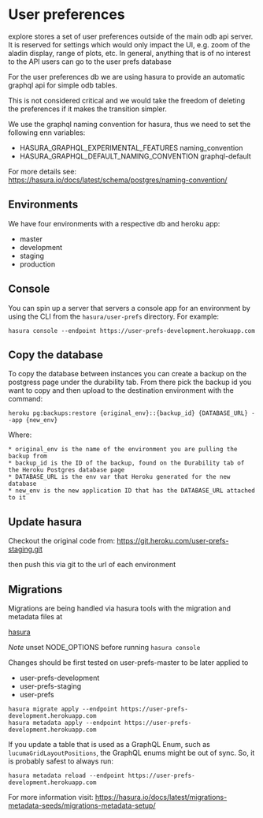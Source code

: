 # User preferences

explore stores a set of user preferences outside of the main odb api server. It is reserved
for settings which would only impact the UI, e.g. zoom of the aladin display, range of plots, etc.
In general, anything that is of no interest to the API users can go to the user prefs database

For the user preferences db we are using hasura to provide an automatic graphql api for simple
odb tables.

This is not considered critical and we would take the freedom of deleting the preferences if it
makes the transition simpler.

We use the graphql naming convention for hasura, thus we need to set the following enn variables:

- HASURA_GRAPHQL_EXPERIMENTAL_FEATURES naming_convention
- HASURA_GRAPHQL_DEFAULT_NAMING_CONVENTION graphql-default

For more details see:
https://hasura.io/docs/latest/schema/postgres/naming-convention/

## Environments

We have four environments with a respective db and heroku app:

- master
- development
- staging
- production

## Console

You can spin up a server that servers a console app for an environment by using the CLI from the `hasura/user-prefs` directory. For example:

```
hasura console --endpoint https://user-prefs-development.herokuapp.com 
```

## Copy the database

To copy the database between instances you can create a backup on the postgress page under the
durability tab. From there pick the backup id you want to copy and then upload to the destination
environment with the command:

```
heroku pg:backups:restore {original_env}::{backup_id} {DATABASE_URL} --app {new_env}
```

Where:

    * original_env is the name of the environment you are pulling the backup from
    * backup_id is the ID of the backup, found on the Durability tab of the Heroku Postgres database page
    * DATABASE_URL is the env var that Heroku generated for the new database
    * new_env is the new application ID that has the DATABASE_URL attached to it

## Update hasura

Checkout the original code from:
https://git.heroku.com/user-prefs-staging.git

then push this via git to the url of each environment

## Migrations

Migrations are being handled via hasura tools with the migration and metadata files at

[hasura](hasura/user-prefs)

_Note_ unset NODE_OPTIONS before running `hasura console`

Changes should be first tested on user-prefs-master to be later applied to

- user-prefs-development
- user-prefs-staging
- user-prefs

```
hasura migrate apply --endpoint https://user-prefs-development.herokuapp.com
hasura metadata apply --endpoint https://user-prefs-development.herokuapp.com
```

If you update a table that is used as a GraphQL Enum, such as `lucumaGridLayoutPositions`,
the GraphQL enums might be out of sync. So, it is probably safest to always run:

```
hasura metadata reload --endpoint https://user-prefs-development.herokuapp.com
```

For more information visit:
https://hasura.io/docs/latest/migrations-metadata-seeds/migrations-metadata-setup/
